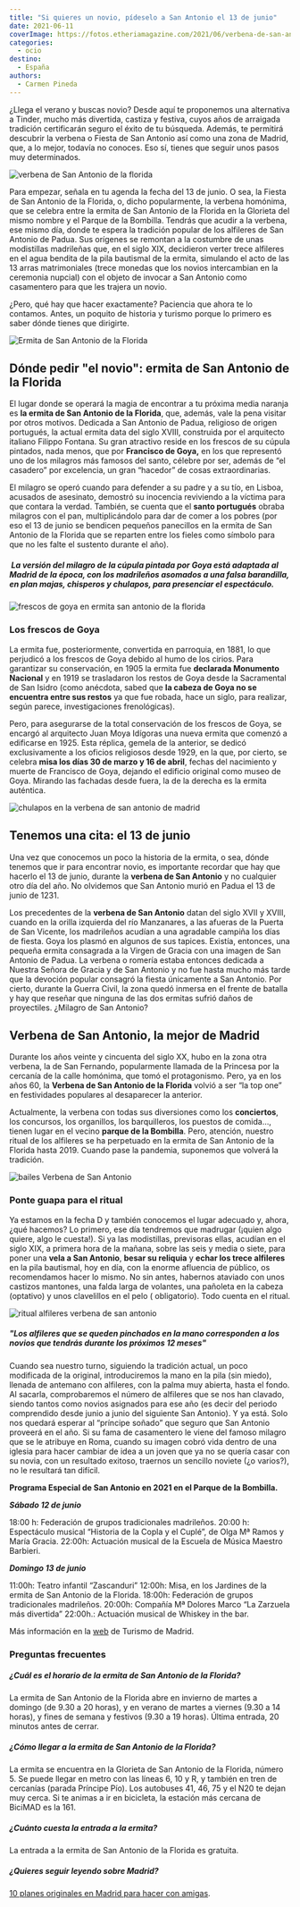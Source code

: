 ```yaml
---
title: "Si quieres un novio, pídeselo a San Antonio el 13 de junio"
date: 2021-06-11
coverImage: https://fotos.etheriamagazine.com/2021/06/verbena-de-san-antonio-madrid.jpg
categories: 
  - ocio
destino: 
  - España
authors: 
  - Carmen Pineda
---
```


¿Llega el verano y buscas novio? Desde aquí te proponemos una alternativa a Tinder, mucho más divertida, castiza y festiva, cuyos años de arraigada tradición certificarán seguro el éxito de tu búsqueda. Además, te permitirá descubrir la verbena o Fiesta de San Antonio así como una zona de Madrid, que, a lo mejor, todavía no conoces. Eso sí, tienes que seguir unos pasos muy determinados.

![verbena de San Antonio de la florida](https://fotos.etheriamagazine.com/2021/06/verbena-de-san-antonio-madrid.jpg "A la verbena de San Antonio se acude con los trajes regionales. © Asoc. Los Castizos")

Para empezar, señala en tu agenda la fecha del 13 de junio. O sea, la Fiesta de San 
Antonio de la Florida, o, dicho popularmente, la verbena homónima, que se celebra entre 
la ermita de San Antonio de la Florida en la Glorieta del mismo nombre y el Parque de la 
Bombilla. Tendrás que acudir a la verbena, ese mismo día, donde te espera la tradición 
popular de los alfileres de San Antonio de Padua. Sus orígenes se remontan a la 
costumbre de unas modistillas madrileñas que, en el siglo XIX, decidieron verter trece 
alfileres en el agua bendita de la pila bautismal de la ermita, simulando el acto de las 
13 arras matrimoniales (trece monedas que los novios intercambian en la ceremonia 
nupcial) con el objeto de invocar a San Antonio como casamentero para que les trajera un 
novio. 

¿Pero, qué hay que hacer exactamente? Paciencia que ahora te lo contamos. Antes, un 
poquito de historia y turismo porque lo primero es saber dónde tienes que dirigirte. 

![Ermita de San Antonio de la Florida](https://fotos.etheriamagazine.com/2021/06/Ermita-San-Antonio-madrid.jpg "Ermita de San Antonio de la Florida, una visita obligada en la capital. © Madrid Destino")

## Dónde pedir "el novio": ermita de San Antonio de la Florida

El lugar donde se operará la magia de encontrar a tu próxima media naranja es **la 
ermita de San Antonio de la Florida**, que, además, vale la pena visitar por otros 
motivos. Dedicada a San Antonio de Padua, religioso de origen portugués, la actual 
ermita data del siglo XVIII, construida por el arquitecto italiano Filippo Fontana. Su 
gran atractivo reside en los frescos de su cúpula pintados, nada menos, que por 
**Francisco de Goya,** en los que representó uno de los milagros más famosos del santo, 
célebre por ser, además de “el casadero” por excelencia, un gran “hacedor” de cosas 
extraordinarias. 

El milagro se operó cuando para defender a su padre y a su tío, en Lisboa, acusados de 
asesinato, demostró su inocencia reviviendo a la víctima para que contara la verdad. 
También, se cuenta que el **santo portugués** obraba milagros con el pan, 
multiplicándolo para dar de comer a los pobres (por eso el 13 de junio se bendicen 
pequeños panecillos en la ermita de San Antonio de la Florida que se reparten entre los 
fieles como símbolo para que no les falte el sustento durante el año). 

#####  La versión del milagro de la cúpula pintada por Goya está adaptada al Madrid de la época, con los madrileños asomados a una falsa barandilla, en plan majas, chisperos y chulapos, para presenciar el espectáculo.

![frescos de goya en ermita san antonio de la florida](https://fotos.etheriamagazine.com/2021/06/frescos-goya-ermita-de-San-Antonio-de-la-Florida.jpg "Frescos de Goya en la ermita de San Antonio de la Florida. © Agustín Martínez/ M. Destino")

### Los frescos de Goya

La ermita fue, posteriormente, convertida en parroquia, en 1881, lo que perjudicó a los 
frescos de Goya debido al humo de los cirios. Para garantizar su conservación, en 1905 
la ermita fue **declarada Monumento Nacional** y en 1919 se trasladaron los restos de 
Goya desde la Sacramental de San Isidro (como anécdota, sabed que **la cabeza de Goya no 
se encuentra entre sus restos** ya que fue robada, hace un siglo, para realizar, según 
parece, investigaciones frenológicas). 

Pero, para asegurarse de la total conservación de los frescos de Goya, se encargó al 
arquitecto Juan Moya Idígoras una nueva ermita que comenzó a edificarse en 1925. Esta 
réplica, gemela de la anterior, se dedicó exclusivamente a los oficios religiosos desde 
1929, en la que, por cierto, se celebra **misa los días 30 de marzo y 16 de abril**, 
fechas del nacimiento y muerte de Francisco de Goya, dejando el edificio original como 
museo de Goya. Mirando las fachadas desde fuera, la de la derecha es la ermita 
auténtica. 

![chulapos en la verbena de san antonio de madrid](https://fotos.etheriamagazine.com/2021/06/chulapos-chulapas-verbena-san-antonio.jpg "Chulapos y chulapas en la verbena de San Antonio. © Asoc. Los Castizos")

## Tenemos una cita: el 13 de junio

Una vez que conocemos un poco la historia de la ermita, o sea, dónde tenemos que ir para 
encontrar novio, es importante recordar que hay que hacerlo el 13 de junio, durante la 
**verbena de San Antonio** y no cualquier otro día del año. No olvidemos que San Antonio 
murió en Padua el 13 de junio de 1231. 

Los precedentes de la **verbena de San Antonio** datan del siglo XVII y XVIII, cuando en 
la orilla izquierda del río Manzanares, a las afueras de la Puerta de San Vicente, los 
madrileños acudían a una agradable campiña los días de fiesta. Goya los plasmó en 
algunos de sus tapices. Existía, entonces, una pequeña ermita consagrada a la Virgen de 
Gracia con una imagen de San Antonio de Padua. La verbena o romería estaba entonces 
dedicada a Nuestra Señora de Gracia y de San Antonio y no fue hasta mucho más tarde que 
la devoción popular consagró la fiesta únicamente a San Antonio. Por cierto, durante la 
Guerra Civil, la zona quedó inmersa en el frente de batalla y hay que reseñar que 
ninguna de las dos ermitas sufrió daños de proyectiles. ¿Milagro de San Antonio? 

## Verbena de San Antonio, la mejor de Madrid

Durante los años veinte y cincuenta del siglo XX, hubo en la zona otra verbena, la de 
San Fernando, popularmente llamada de la Princesa por la cercanía de la calle homónima, 
que tomó el protagonismo. Pero, ya en los años 60, la **Verbena de San Antonio de la 
Florida** volvió a ser “la top one” en festividades populares al desaparecer la 
anterior. 

Actualmente, la verbena con todas sus diversiones como los **conciertos**, los 
concursos, los organillos, los barquilleros, los puestos de comida…, tienen lugar en el 
vecino **parque de la Bombilla**. Pero, atención, nuestro ritual de los alfileres se ha 
perpetuado en la ermita de San Antonio de la Florida hasta 2019. Cuando pase la 
pandemia, suponemos que volverá la tradición. 

![bailes Verbena de San Antonio](https://fotos.etheriamagazine.com/2021/06/verbena-San-Antonio-conciertos.jpg "Actuaciones durante la Verbena de San Antonio. © Asoc. Los Castizos")

### Ponte guapa para el ritual

Ya estamos en la fecha D y también conocemos el lugar adecuado y, ahora, ¿qué hacemos? 
Lo primero, ese día tendremos que madrugar (¡quien algo quiere, algo le cuesta!). Si ya 
las modistillas, previsoras ellas, acudían en el siglo XIX, a primera hora de la mañana, 
sobre las seis y media o siete, para poner una **vela a San Antonio**, **besar su 
reliquia** y **echar los trece alfileres** en la pila bautismal, hoy en día, con la 
enorme afluencia de público, os recomendamos hacer lo mismo. No sin antes, habernos 
ataviado con unos castizos mantones, una falda larga de volantes, una pañoleta en la 
cabeza (optativo) y unos clavelillos en el pelo ( obligatorio). Todo cuenta en el 
ritual. 

![ritual alfileres verbena de san antonio](https://fotos.etheriamagazine.com/2021/06/Modistillas-y-Alfileres-verbena-san-antonio.jpg "Cada alfiler que se pinche en tu mano corresponde a un novio. © Ayto. de Madrid")

##### "Los alfileres que se queden pinchados en la mano corresponden a los novios que tendrás durante los próximos 12 meses"

Cuando sea nuestro turno, siguiendo la tradición actual, un poco modificada de la 
original, introduciremos la mano en la pila (sin miedo), llenada de antemano con 
alfileres, con la palma muy abierta, hasta el fondo. Al sacarla, comprobaremos el número 
de alfileres que se nos han clavado, siendo tantos como novios asignados para ese año 
(es decir del periodo comprendido desde junio a junio del siguiente San Antonio). Y ya 
está. Solo nos quedará esperar al “príncipe soñado” que seguro que San Antonio proveerá 
en el año. Si su fama de casamentero le viene del famoso milagro que se le atribuye en 
Roma, cuando su imagen cobró vida dentro de una iglesia para hacer cambiar de idea a un 
joven que ya no se quería casar con su novia, con un resultado exitoso, traernos un 
sencillo noviete (¿o varios?), no le resultará tan difícil. 

**Programa Especial de San Antonio en 2021 en el Parque de la Bombilla.** 

**_Sábado 12 de junio_** 

18:00 h: Federación de grupos tradicionales madrileños. 20:00 h: Espectáculo musical 
“Historia de la Copla y el Cuplé”, de Olga Mª Ramos y María Gracia. 22:00h: Actuación 
musical de la Escuela de Música Maestro Barbieri. 

**_Domingo 13 de junio_** 

11:00h: Teatro infantil “Zascanduri” 12:00h: Misa, en los Jardines de la ermita de San 
Antonio de la Florida. 18:00h: Federación de grupos tradicionales madrileños. 20:00h: 
Compañía Mª Dolores Marco “La Zarzuela más divertida” 22:00h.: Actuación musical de 
Whiskey in the bar. 

Más información en la [web](https://www.esmadrid.com/informacion-turistica/ermita-de-san-antonio-de-la-florida) 
de Turismo de Madrid. 

### Preguntas frecuentes

##### ¿Cuál es el horario de la ermita de San Antonio de la Florida?

La ermita de San Antonio de la Florida abre en invierno de martes a domingo (de 9.30 a 
20 horas), y en verano de martes a viernes (9.30 a 14 horas), y fines de semana y 
festivos (9.30 a 19 horas). Última entrada, 20 minutos antes de cerrar. 

##### ¿Cómo llegar a la ermita de San Antonio de la Florida?

La ermita se encuentra en la Glorieta de San Antonio de la Florida, número 5. Se puede 
llegar en metro con las líneas 6, 10 y R, y también en tren de cercanías (parada 
Príncipe Pío). Los autobuses 41, 46, 75 y el N20 te dejan muy cerca. Si te animas a ir 
en bicicleta, la estación más cercana de BiciMAD es la 161. 

##### ¿Cuánto cuesta la entrada a la ermita?

La entrada a la ermita de San Antonio de la Florida es gratuita. 

##### ¿Quieres seguir leyendo sobre Madrid?

[10 planes originales en Madrid para hacer con 
amigas](https://etheriamagazine.com/2020/08/27/10-planes-originales-en-madrid-con-amigas/).
